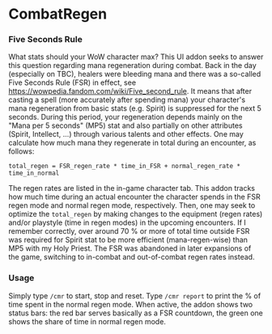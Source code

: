 # CombatRegen
### Five Seconds Rule
What stats should your WoW character max? This UI addon seeks to answer this question regarding mana regeneration during combat. Back in the day (especially on TBC), healers were bleeding mana and there was a so-called Five Seconds Rule (FSR) in effect, see https://wowpedia.fandom.com/wiki/Five_second_rule. It means that after casting a spell (more accurately after spending mana) your character's mana regeneration from basic stats (e.g. Spirit) is suppressed for the next 5 seconds. During this period, your regeneration depends mainly on the "Mana per 5 seconds" (MP5) stat and also partially on other attributes (Spirit, Intellect, ...) through various talents and other effects. One may calculate how much mana they regenerate in total during an encounter, as follows:

`total_regen = FSR_regen_rate * time_in_FSR + normal_regen_rate * time_in_normal`

The regen rates are listed in the in-game character tab. This addon tracks how much time during an actual encounter the character spends in the FSR regen mode and normal regen mode, respectively. Then, one may seek to optimize the `total_regen` by making changes to the equipment (regen rates) and/or playstyle (time in regen modes) in the upcoming encounters. If I remember correctly, over around 70 % or more of total time outside FSR was required for Spirit stat to be more efficient (mana-regen-wise) than MP5 with my Holy Priest. The FSR was abandoned in later expansions of the game, switching to in-combat and out-of-combat regen rates instead.

### Usage
Simply type `/cmr` to start, stop and reset. Type `/cmr report` to print the % of time spent in the normal regen mode. When active, the addon shows two status bars: the red bar serves basically as a FSR countdown, the green one shows the share of time in normal regen mode.

